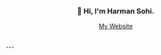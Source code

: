 <h3 align="center"> 👋 Hi, I'm Harman Sohi. </h3>
  <p align="center"> 
  <a href="https://joeylipton.ca">My Website</a>
  </p>
<br />
---





<!--
**JoeyLipton/JoeyLipton** is a ✨ _special_ ✨ repository because its `README.md` (this file) appears on your GitHub profile.

Here are some ideas to get you started:

- 🔭 I’m currently working on ...
- 🌱 I’m currently learning ...
- 👯 I’m looking to collaborate on ...
- 🤔 I’m looking for help with ...
- 💬 Ask me about ...
- 📫 How to reach me: ...
- 😄 Pronouns: ...
- ⚡ Fun fact: ...
-->
